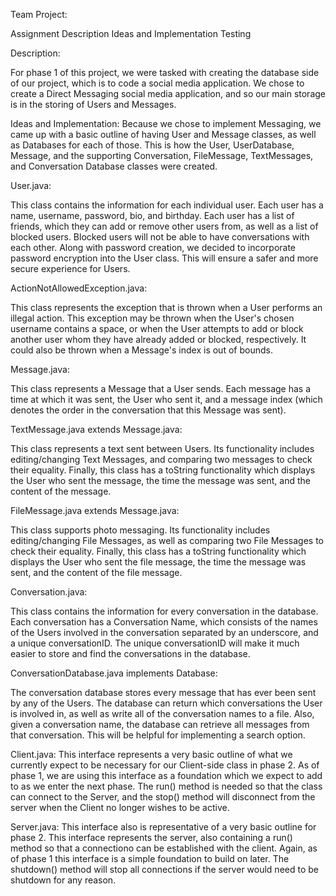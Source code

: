 Team Project:

Assignment Description
Ideas and Implementation
Testing


Description:

For phase 1 of this project, we were tasked with creating the database side of our project, which
is to code a social media application. We chose to create a Direct Messaging social media application,
and so our main storage is in the storing of Users and Messages.

Ideas and Implementation:
Because we chose to implement Messaging, we came up with a basic outline of having User and Message classes,
as well as Databases for each of those. This is how the User, UserDatabase, Message, and the supporting Conversation,
FileMessage, TextMessages, and Conversation Database classes were created.

User.java:

This class contains the information for each individual user. 
Each user has a name, username, password, bio, and birthday. Each user has a list of friends, 
which they can add or remove other users from, as well as a list of blocked users.
Blocked users will not be able to have conversations with each other.
Along with password creation, we decided to incorporate password encryption into the User class. This will ensure a 
safer and more secure experience for Users.

ActionNotAllowedException.java:

This class represents the exception that is thrown when a User performs an illegal action. 
This exception may be thrown when the User's chosen username contains a space, or when the User attempts to add or 
block another user whom they have already added or blocked, respectively. It could also be thrown when a Message's index
is out of bounds. 

Message.java:

This class represents a Message that a User sends. Each message has a time at which it was sent, the User who sent it,
and a message index (which denotes the order in the conversation that this Message was sent).

TextMessage.java extends Message.java:

This class represents a text sent between Users. Its functionality includes editing/changing Text Messages, and comparing
two messages to check their equality. Finally, this class has a toString functionality which displays the User who sent 
the message, the time the message was sent, and the content of the message. 

FileMessage.java extends Message.java:

This class supports photo messaging. Its functionality includes editing/changing File Messages, as well as comparing two 
File Messages to check their equality. Finally, this class has a toString functionality which displays the User who sent
the file message, the time the message was sent, and the content of the file message. 

Conversation.java:

This class contains the information for every conversation in the database. Each conversation has a Conversation Name, 
which consists of the names of the Users involved in the conversation separated by an underscore, and a unique 
conversationID. The unique conversationID will make it much easier to store and find the conversations in the database.

ConversationDatabase.java implements Database:

The conversation database stores every message that has ever been sent by any of the Users. The database can return
which conversations the User is involved in, as well as write all of the conversation names to a file. Also, given a 
conversation name, the database can retrieve all messages from that conversation. This will be helpful for implementing
a search option. 

Client.java:
This interface represents a very basic outline of what we currently expect to be necessary for our Client-side class in phase
2. As of phase 1, we are using this interface as a foundation which we expect to add to as we enter the next phase. The run() 
method is needed so that the class can connect to the Server, and the stop() method will disconnect from the server when the Client no longer wishes to be active. 

Server.java:
This interface also is representative of a very basic outline for phase 2. This interface represents the server, also containing a run() method so that a connectiono can be established with the client. Again, as of phase 1  this interface is a  simple foundation to build on later. The shutdown() method will stop all connections if the server would need to be shutdown for any reason. 
